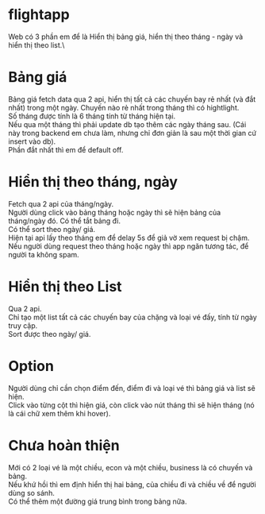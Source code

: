 # flightapp
Web có 3 phần em để là Hiển thị bảng giá, hiển thị theo tháng - ngày và hiển thị theo list.\
# Bảng giá
Bảng giá fetch data qua 2 api, hiển thị tất cả các chuyến bay rẻ nhất (và đắt nhất) trong một ngày. Chuyến nào rẻ nhất trong tháng thì có hightlight.\
Số tháng được tính là 6 tháng tính từ tháng hiện tại.\
Nếu qua một tháng thì phải update db tạo thêm các ngày tháng sau. (Cái này trong backend em chưa làm, nhưng chỉ đơn giản là sau một thời gian cứ insert vào db).\
Phần đắt nhất thì em để default off.
# Hiển thị theo tháng, ngày
Fetch qua 2 api của tháng/ngày.\
Người dùng click vào bảng tháng hoặc ngày thì sẽ hiện bảng của tháng/ngày đó.
Có thể tắt bảng đi.\
Có thể sort theo ngày/ giá.\
Hiện tại api lấy theo tháng em để delay 5s để giả vờ xem request bị chậm. Nếu người dùng request theo tháng hoặc ngày thì app ngăn tương tác, để người ta không spam.
# Hiển thị theo List
Qua 2 api.\
Chỉ tạo một list tất cả các chuyến bay của chặng và loại vé đấy, tính từ ngày truy cập.\
Sort được theo ngày/ giá.
# Option
Người dùng chỉ cần chọn điểm đến, điểm đi và loại vé thì bảng giá và list sẽ hiện.\
Click vào từng cột thì hiện giá, còn click vào nút tháng thì sẽ hiện tháng (nó là cái chữ xem thêm khi hover).
# Chưa hoàn thiện
Mới có 2 loại vé là một chiều, econ và một chiều, business là có chuyến và bảng.\
Nếu khứ hồi thì em định hiển thị hai bảng, của chiều đi và chiều về để người dùng so sánh.\
Có thể thêm một đường giá trung bình trong bảng nữa.
